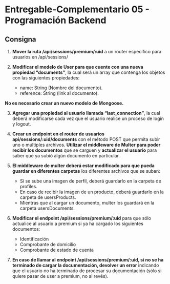 # Entregable-Complementario 05 - Programación Backend

## Consigna

1. **Mover la ruta /api/sessions/premium/:uid** a un router específico para usuarios en /api/sessions/

2. **Modificar el modelo de User para que cuente con una nueva propiedad “documents”**, la cual será un array que contenga los objetos con las siguientes propiedades:

   -  name: String (Nombre del documento).
   -  reference: String (link al documento).

**No es necesario crear un nuevo modelo de Mongoose.**

3. **Agregar una propiedad al usuario llamada “last_connection”**, la cual deberá modificarse cada vez que el usuario realice un proceso de login y logout.

4. **Crear un endpoint en el router de usuarios api/sessions/:uid/documents** con el método POST que permita subir uno o múltiples archivos. **Utilizar el middleware de Multer para poder recibir los documentos** que se carguen y **actualizar el usuario** para saber que ya subió algún documento en particular.

5. **El middleware de multer deberá estar modificado para que pueda guardar en diferentes carpetas** los diferentes archivos que se suban:

   -  Si se sube una imagen de perfil, deberá guardarlo en la carpeta de profiles.
   -  En caso de recibir la imagen de un producto, deberá guardarlo en la carpeta de usersProducts.
   -  Mientras que al cargar un documento, multer los guardará en la carpeta usersDocuments.

6. **Modificar el endpoint /api/sessions/premium/:uid** para que sólo actualice al usuario a premium si ya ha cargado los siguientes documentos:

   -  Identificación
   -  Comprobante de domicilio
   -  Comprobante de estado de cuenta

7. **En caso de llamar al endpoint /api/sessions/premium/:uid, si no se ha terminado de cargar la documentación, devolver un error** indicando que el usuario no ha terminado de procesar su documentación (sólo si quiere pasar de user a premium, no al revés).
